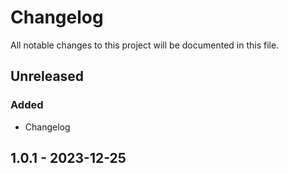 # Changelog

All notable changes to this project will be documented in this file.

## Unreleased

### Added
- Changelog

## 1.0.1 - 2023-12-25
